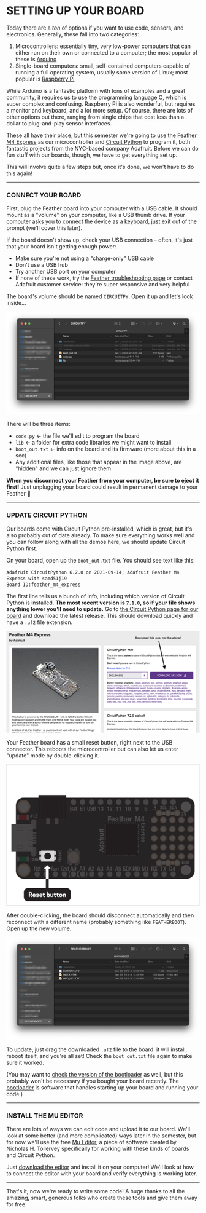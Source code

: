 # SETTING UP YOUR BOARD

Today there are a *ton* of options if you want to use code, sensors, and electronics. Generally, these fall into two categories:

1. Microcontrollers: essentially tiny, very low-power computers that can either run on their own or connected to a computer; the most popular of these is [Arduino](https://www.arduino.cc/)  
2. Single-board computers: small, self-contained computers capable of running a full operating system, usually some version of Linux; most popular is [Raspberry Pi](https://www.raspberrypi.org/)  

While Arduino is a fantastic platform with tons of examples and a great community, it requires us to use the programming language C, which is super complex and confusing. Raspberry Pi is also wonderful, but requires a monitor and keyboard, and a lot more setup. Of course, there are lots of other options out there, ranging from single chips that cost less than a dollar to plug-and-play sensor interfaces.

These all have their place, but this semester we're going to use the [Feather M4 Express](https://www.adafruit.com/product/3857) as our microcontroller and [Circuit Python](https://circuitpython.org/) to program it, both fantastic projects from the NYC-based company Adafruit. Before we can do fun stuff with our boards, though, we have to get everything set up. 

This will involve quite a few steps but, once it's done, we won't have to do this again!

***

### CONNECT YOUR BOARD  
First, plug the Feather board into your computer with a USB cable. It should mount as a "volume" on your computer, like a USB thumb drive. If your computer asks you to connect the device as a keyboard, just exit out of the prompt (we'll cover this later). 

If the board doesn't show up, check your USB connection – often, it's just that your board isn't getting enough power:  
* Make sure you're not using a "charge-only" USB cable  
* Don't use a USB hub  
* Try another USB port on your computer  
* If none of these work, try the [Feather troubleshooting page](https://learn.adafruit.com/adafruit-feather-m4-express-atsamd51/troubleshooting) or contact Adafruit customer service: they're super responsive and very helpful  

The board's volume should be named `CIRCUITPY`. Open it up and let's look inside...

![](../Images/CircuitPyVolume.png)

There will be three items:  
* `code.py` &larr; the file we'll edit to program the board  
* `lib` &larr; a folder for extra code libraries we might want to install  
* `boot_out.txt` &larr; info on the board and its firmware (more about this in a sec)  
* Any additional files, like those that appear in the image above, are "hidden" and we can just ignore them  

**When you disconnect your Feather from your computer, be sure to eject it first!** Just unplugging your board could result in permanent damage to your Feather 🤬

***

### UPDATE CIRCUIT PYTHON  
Our boards come with Circuit Python pre-installed, which is great, but it's also probably out of date already. To make sure everything works well and you can follow along with all the demos here, we should update Circuit Python first.

On your board, open up the `boot_out.txt` file. You should see text like this:  

    Adafruit CircuitPython 6.2.0 on 2021-09-14; Adafruit Feather M4 Express with samd51j19
    Board ID:feather_m4_express

The first line tells us a bunch of info, including which version of Circuit Python is installed. **The most recent version is `7.1.0`, so if your file shows anything lower you'll need to update.** Go to [the Circuit Python page for our board](https://circuitpython.org/board/feather_m4_express) and download the latest release. This should download quickly and have a `.uf2` file extension.

![](../Images/CircuitPythonDownloadPage.png)

Your Feather board has a small reset button, right next to the USB connector. This reboots the microcontroller but can also let us enter "update" mode by double-clicking it.

![](../Images/ResetButton-Location.png)

After double-clicking, the board should disconnect automatically and then reconnect with a different name (probably something like `FEATHERBOOT`). Open up the new volume.

![](../Images/UpdateVolume.png)

To update, just drag the downloaded `.uf2` file to the board: it will install, reboot itself, and you're all set! Check the `boot_out.txt` file again to make sure it worked.

(You may want to [check the version of the bootloader](https://learn.adafruit.com/adafruit-feather-m4-express-atsamd51/update-the-uf2-bootloader) as well, but this probably won't be necessary if you bought your board recently. The [bootloader](https://en.wikipedia.org/wiki/Bootloader) is software that handles starting up your board and running your code.)

***

### INSTALL THE MU EDITOR  
There are lots of ways we can edit code and upload it to our board. We'll look at some better (and more complicated) ways later in the semester, but for now we'll use the free [Mu Editor](https://codewith.mu/), a piece of software created by Nicholas H. Tollervey specifically for working with these kinds of boards and Circuit Python. 

Just [download the editor](https://codewith.mu/en/download) and install it on your computer! We'll look at how to connect the editor with your board and verify everything is working later.

***

That's it, now we're ready to write some code! A huge thanks to all the amazing, smart, generous folks who create these tools and give them away for free.

